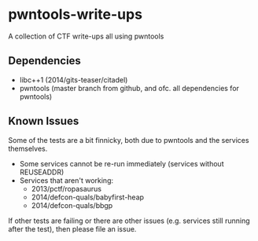 pwntools-write-ups
==================

A collection of CTF write-ups all using pwntools

## Dependencies

- libc++1 (2014/gits-teaser/citadel)
- pwntools (master branch from github, and ofc. all dependencies for pwntools)

## Known Issues

Some of the tests are a bit finnicky, both due to pwntools and the services themselves.

- Some services cannot be re-run immediately (services without REUSEADDR)
- Services that aren't working:
  -  2013/pctf/ropasaurus
  -  2014/defcon-quals/babyfirst-heap
  -  2014/defcon-quals/bbgp

If other tests are failing or there are other issues (e.g. services still running after the test), then please file an issue.
